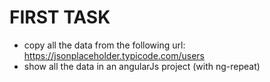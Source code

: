 # FIRST TASK
* copy all the data from the following url:
https://jsonplaceholder.typicode.com/users
* show all the data in an angularJs project (with ng-repeat)
